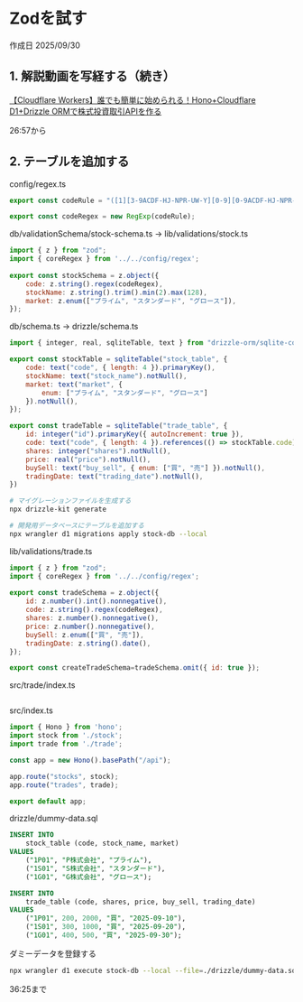 # Zodを試す

作成日 2025/09/30

## 1. 解説動画を写経する（続き）

[【Cloudflare Workers】誰でも簡単に始められる！Hono+Cloudflare D1+Drizzle ORMで株式投資取引APIを作る](https://www.youtube.com/watch?v=nVuZiBAXJo0)

26:57から

## 2. テーブルを追加する

config/regex.ts

```javascript
export const codeRule = "([1][3-9ACDF-HJ-NPR-UW-Y][0-9][0-9ACDF-HJ-NPR-UW-Y]|[2-9][0-9ACDF-HJ-NPR-UW-Y][0-9][0-9ACDF-HJ-NPR-UW-Y])";

export const codeRegex = new RegExp(codeRule);
```

db/validationSchema/stock-schema.ts -> lib/validations/stock.ts

```javascript
import { z } from "zod";
import { coreRegex } from '../../config/regex';
 
export const stockSchema = z.object({
    code: z.string().regex(codeRegex),
    stockName: z.string().trim().min(2).max(128),
    market: z.enum(["プライム", "スタンダード", "グロース"]),
});
```

db/schema.ts -> drizzle/schema.ts

```javascript
import { integer, real, sqliteTable, text } from "drizzle-orm/sqlite-core";

export const stockTable = sqliteTable("stock_table", {
    code: text("code", { length: 4 }).primaryKey(),
    stockName: text("stock_name").notNull(),
    market: text("market", {
        enum: ["プライム", "スタンダード", "グロース"]
    }).notNull(),
});

export const tradeTable = sqliteTable("trade_table", {
    id: integer("id").primaryKey({ autoIncrement: true }),
    code: text("code", { length: 4 }).references(() => stockTable.code).notNull(),
    shares: integer("shares").notNull(),
    price: real("price").notNull(),
    buySell: text("buy_sell", { enum: ["買", "売"] }).notNull(),
    tradingDate: text("trading_date").notNull(),
})
```

```bash
# マイグレーションファイルを生成する
npx drizzle-kit generate

# 開発用データベースにテーブルを追加する
npx wrangler d1 migrations apply stock-db --local
```

lib/validations/trade.ts

```javascript
import { z } from "zod";
import { coreRegex } from '../../config/regex';
 
export const tradeSchema = z.object({
    id: z.number().int().nonnegative(),
    code: z.string().regex(codeRegex),
    shares: z.number().nonnegative(),
    price: z.number().nonnegative(),
    buySell: z.enum(["買", "売"]),
    tradingDate: z.string().date(),
});

export const createTradeSchema=tradeSchema.omit({ id: true });
```

src/trade/index.ts

```javascript

```

src/index.ts

```javascript
import { Hono } from 'hono';
import stock from './stock';
import trade from './trade';

const app = new Hono().basePath("/api");

app.route("stocks", stock);
app.route("trades", trade);

export default app;
```

drizzle/dummy-data.sql

```sql
INSERT INTO
    stock_table (code, stock_name, market)
VALUES
    ("1P01", "P株式会社", "プライム"),
    ("1S01", "S株式会社", "スタンダード"),
    ("1G01", "G株式会社", "グロース");

INSERT INTO
    trade_table (code, shares, price, buy_sell, trading_date)
VALUES
    ("1P01", 200, 2000, "買", "2025-09-10"),
    ("1S01", 300, 1000, "買", "2025-09-20"),
    ("1G01", 400, 500, "買", "2025-09-30");
```

ダミーデータを登録する

```bash
npx wrangler d1 execute stock-db --local --file=./drizzle/dummy-data.sql
```

36:25まで
